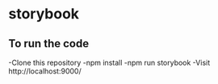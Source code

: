 # storybook
## To run the code

-Clone this repository
-npm install
-npm run storybook
-Visit http://localhost:9000/